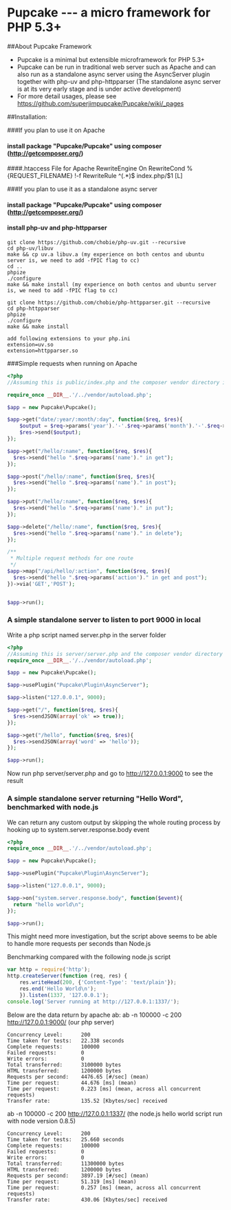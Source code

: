 Pupcake --- a micro framework for PHP 5.3+
=======================================

##About Pupcake Framework
+ Pupcake is a minimal but extensible microframework for PHP 5.3+
+ Pupcake can be run in traditional web server such as Apache and can also run as a standalone async server using the AsyncServer plugin together with php-uv and php-httpparser
  (The standalone async server is at its very early stage and is under active development)
+ For more detail usages, please see https://github.com/superjimpupcake/Pupcake/wiki/_pages

##Installation:

###If you plan to use it on Apache
#### install package "Pupcake/Pupcake" using composer (http://getcomposer.org/)
####.htaccess File for Apache
    RewriteEngine On
    RewriteCond %{REQUEST_FILENAME} !-f
    RewriteRule ^(.*)$ index.php/$1 [L]

###If you plan to use it as a standalone async server
#### install package "Pupcake/Pupcake" using composer (http://getcomposer.org/)
#### install php-uv and php-httpparser
    git clone https://github.com/chobie/php-uv.git --recursive
    cd php-uv/libuv
    make && cp uv.a libuv.a (my experience on both centos and ubuntu server is, we need to add -fPIC flag to cc)
    cd ..
    phpize
    ./configure
    make && make install (my experience on both centos and ubuntu server is, we need to add -fPIC flag to cc)

    git clone https://github.com/chobie/php-httpparser.git --recursive
    cd php-httpparser
    phpize
    ./configure
    make && make install

    add following extensions to your php.ini
    extension=uv.so
    extension=httpparser.so


###Simple requests when running on Apache
```php
<?php
//Assuming this is public/index.php and the composer vendor directory is ../vendor

require_once __DIR__.'/../vendor/autoload.php';

$app = new Pupcake\Pupcake();

$app->get("date/:year/:month/:day", function($req, $res){
    $output = $req->params('year').'-'.$req->params('month').'-'.$req->params('day');
    $res->send($output);
});

$app->get("/hello/:name", function($req, $res){
  $res->send("hello ".$req->params('name')." in get");
});

$app->post("/hello/:name", function($req, $res){
  $res->send("hello ".$req->params('name')." in post");
});

$app->put("/hello/:name", function($req, $res){
  $res->send("hello ".$req->params('name')." in put");
});

$app->delete("/hello/:name", function($req, $res){
  $res->send("hello ".$req->params('name')." in delete");
});

/**
 * Multiple request methods for one route
 */
$app->map("/api/hello/:action", function($req, $res){
  $res->send("hello ".$req->params('action')." in get and post");
})->via('GET','POST');


$app->run();
```

### A simple standalone server to listen to port 9000 in local
Write a php script named server.php in the server folder
```php
<?php
//Assuming this is server/server.php and the composer vendor directory is ../vendor
require_once __DIR__.'/../vendor/autoload.php';

$app = new Pupcake\Pupcake();

$app->usePlugin("Pupcake\Plugin\AsyncServer");

$app->listen("127.0.0.1", 9000);

$app->get("/", function($req, $res){
  $res->sendJSON(array('ok' => true));
});

$app->get("/hello", function($req, $res){
  $res->sendJSON(array('word' => 'hello'));
});

$app->run();
```
Now run php server/server.php and go to http://127.0.0.1:9000 to see the result

### A simple standalone server returning "Hello Word", benchmarked with node.js
We can return any custom output by skipping the whole routing process by hooking up to system.server.response.body event
```php
<?php
require_once __DIR__.'/../vendor/autoload.php';

$app = new Pupcake\Pupcake();

$app->usePlugin("Pupcake\Plugin\AsyncServer");

$app->listen("127.0.0.1", 9000);

$app->on("system.server.response.body", function($event){
  return "hello world\n";
});

$app->run();
```

This might need more investigation, but the script above seems to be able to handle more requests per seconds than Node.js

Benchmarking compared with the following node.js script
```javascript
var http = require('http');
http.createServer(function (req, res) {
    res.writeHead(200, {'Content-Type': 'text/plain'});
    res.end('Hello World\n');
    }).listen(1337, '127.0.0.1');
console.log('Server running at http://127.0.0.1:1337/');
```
Below are the data return by apache ab:
ab -n 100000 -c 200 http://127.0.0.1:9000/ (our php server)

    Concurrency Level:      200
    Time taken for tests:   22.338 seconds
    Complete requests:      100000
    Failed requests:        0
    Write errors:           0
    Total transferred:      3100000 bytes
    HTML transferred:       1200000 bytes
    Requests per second:    4476.65 [#/sec] (mean)
    Time per request:       44.676 [ms] (mean)
    Time per request:       0.223 [ms] (mean, across all concurrent requests)
    Transfer rate:          135.52 [Kbytes/sec] received

ab -n 100000 -c 200 http://127.0.0.1:1337/ (the node.js hello world script run with node version 0.8.5)

    Concurrency Level:      200
    Time taken for tests:   25.660 seconds
    Complete requests:      100000
    Failed requests:        0
    Write errors:           0
    Total transferred:      11300000 bytes
    HTML transferred:       1200000 bytes
    Requests per second:    3897.19 [#/sec] (mean)
    Time per request:       51.319 [ms] (mean)
    Time per request:       0.257 [ms] (mean, across all concurrent requests)
    Transfer rate:          430.06 [Kbytes/sec] received
